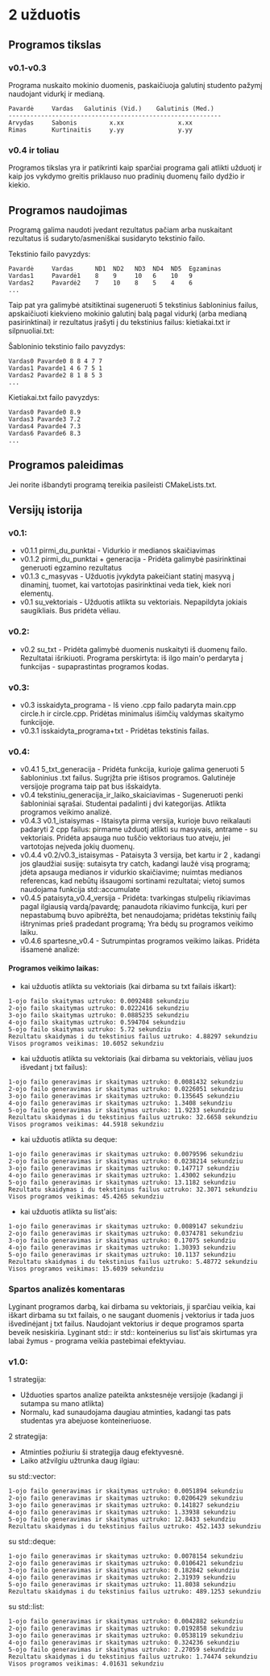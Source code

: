 # 2 užduotis

## Programos tikslas

### v0.1-v0.3

Programa nuskaito mokinio duomenis, paskaičiuoja galutinį studento pažymį naudojant vidurkį ir medianą.
```shell
Pavardė     Vardas   Galutinis (Vid.)    Galutinis (Med.)
-----------------------------------------------------------
Arvydas     Sabonis         x.xx               x.xx
Rimas       Kurtinaitis     y.yy               y.yy
```
### v0.4 ir toliau

Programos tikslas yra ir patikrinti kaip sparčiai programa gali atlikti užduotį ir kaip jos vykdymo greitis priklauso nuo pradinių duomenų failo dydžio ir kiekio.

## Programos naudojimas

Programą galima naudoti įvedant rezultatus pačiam arba nuskaitant rezultatus iš sudaryto/asmeniškai susidaryto tekstinio failo.

Tekstinio failo pavyzdys:
```shell
Pavardė     Vardas      ND1  ND2   ND3  ND4  ND5  Egzaminas
Vardas1     Pavardė1    8    9     10   6    10   9
Vardas2     Pavardė2    7    10    8    5    4    6
...
```
Taip pat yra galimybė atsitiktinai sugeneruoti 5 tekstinius šabloninius failus, apskaičiuoti kiekvieno mokinio galutinį balą pagal vidurkį (arba medianą pasirinktinai) ir rezultatus įrašyti į du tekstinius failus: kietiakai.txt ir silpnuoliai.txt:

Šabloninio tekstinio failo pavyzdys:
```shell
Vardas0 Pavarde0 8 8 4 7 7 
Vardas1 Pavarde1 4 6 7 5 1 
Vardas2 Pavarde2 8 1 8 5 3
...
```
Kietiakai.txt failo pavyzdys:
```shell
Vardas0 Pavarde0 8.9
Vardas3 Pavarde3 7.2
Vardas4 Pavarde4 7.3
Vardas6 Pavarde6 8.3
...
```
## Programos paleidimas

Jei norite išbandyti programą tereikia pasileisti CMakeLists.txt.

## Versijų istorija

### v0.1:

* v0.1.1 pirmi_du_punktai - Vidurkio ir medianos skaičiavimas
* v0.1.2 pirmi_du_punktai + generacija - Pridėta galimybė pasirinktinai generuoti egzamino rezultatus
* v0.1.3 c_masyvas - Užduotis įvykdyta pakeičiant statinį masyvą į dinaminį, tuomet, kai vartotojas pasirinktinai veda tiek, kiek nori elementų.
* v0.1 su_vektoriais - Užduotis atlikta su vektoriais. Nepapildyta jokiais saugikliais. Bus pridėta vėliau.

### v0.2:

* v0.2 su_txt - Pridėta galimybė duomenis nuskaityti iš duomenų failo. Rezultatai išrikiuoti. Programa perskirtyta: iš ilgo main'o perdaryta į funkcijas - supaprastintas programos kodas.

### v0.3:

* v0.3 isskaidyta_programa - Iš vieno .cpp failo padaryta main.cpp circle.h ir circle.cpp. Pridėtas minimalus išimčių valdymas skaitymo funkcijoje.
* v0.3.1 isskaidyta_programa+txt - Pridėtas tekstinis failas.

### v0.4:

* v0.4.1 5_txt_generacija - Pridėta funkcija, kurioje galima generuoti 5 šabloninius .txt failus. Sugrįžta prie ištisos programos. Galutinėje versijoje programa taip pat bus išskaidyta.
* v0.4 tekstiniu_generacija_ir_laiko_skaiciavimas - Sugeneruoti penki šabloniniai sąrašai. Studentai padalinti į dvi kategorijas. Atlikta programos veikimo analizė.
* v0.4.3 v0.1_istaisymas - Ištaisyta pirma versija, kurioje buvo reikalauti padaryti 2 cpp failus: pirmame užduotį atlikti su masyvais, antrame - su vektoriais. Pridėta apsauga nuo tuščio vektoriaus tuo atveju, jei vartotojas neįveda jokių duomenų.
* v0.4.4 v0.2/v0.3_istaisymas - Pataisyta 3 versija, bet kartu ir 2 , kadangi jos glaudžiai susiję: sutaisyta try catch, kadangi laužė visą programą; įdėta apsauga medianos ir vidurkio skaičiavime; nuimtas medianos referencas, kad nebūtų išsaugomi sortinami rezultatai; vietoj sumos naudojama funkcija std::accumulate
* v0.4.5 pataisyta_v0.4_versija - Pridėta: tvarkingas stulpelių rikiavimas pagal ilgiausią vardą/pavardę; panaudota rikiavimo funkcija, kuri per nepastabumą buvo apibrėžta, bet nenaudojama; pridėtas tekstinių failų ištrynimas prieš pradedant programą; Yra bėdų su programos veikimo laiku.
* v0.4.6 spartesne_v0.4 - Sutrumpintas programos veikimo laikas. Pridėta išsamenė analizė:

#### Programos veikimo laikas:

* kai užduotis atlikta su vektoriais (kai dirbama su txt failais iškart):
```shell
1-ojo failo skaitymas uztruko: 0.0092488 sekundziu
2-ojo failo skaitymas uztruko: 0.0222416 sekundziu
3-ojo failo skaitymas uztruko: 0.0885235 sekundziu
4-ojo failo skaitymas uztruko: 0.594704 sekundziu
5-ojo failo skaitymas uztruko: 5.72 sekundziu
Rezultatu skaidymas i du tekstinius failus uztruko: 4.88297 sekundziu
Visos programos veikimas: 10.6052 sekundziu
```
* kai užduotis atlikta su vektoriais (kai dirbama su vektoriais, vėliau juos išvedant į txt failus):
```shell
1-ojo failo generavimas ir skaitymas uztruko: 0.0081432 sekundziu
2-ojo failo generavimas ir skaitymas uztruko: 0.0226051 sekundziu
3-ojo failo generavimas ir skaitymas uztruko: 0.135645 sekundziu
4-ojo failo generavimas ir skaitymas uztruko: 1.3408 sekundziu
5-ojo failo generavimas ir skaitymas uztruko: 11.9233 sekundziu
Rezultatu skaidymas i du tekstinius failus uztruko: 32.6658 sekundziu
Visos programos veikimas: 44.5918 sekundziu
```
* kai užduotis atlikta su deque:
```shell
1-ojo failo generavimas ir skaitymas uztruko: 0.0079596 sekundziu
2-ojo failo generavimas ir skaitymas uztruko: 0.0238214 sekundziu
3-ojo failo generavimas ir skaitymas uztruko: 0.147717 sekundziu
4-ojo failo generavimas ir skaitymas uztruko: 1.43002 sekundziu
5-ojo failo generavimas ir skaitymas uztruko: 13.1182 sekundziu
Rezultatu skaidymas i du tekstinius failus uztruko: 32.3071 sekundziu
Visos programos veikimas: 45.4265 sekundziu
```
* kai užduotis atlikta su list'ais:
```shell
1-ojo failo generavimas ir skaitymas uztruko: 0.0089147 sekundziu
2-ojo failo generavimas ir skaitymas uztruko: 0.0374781 sekundziu
3-ojo failo generavimas ir skaitymas uztruko: 0.17075 sekundziu
4-ojo failo generavimas ir skaitymas uztruko: 1.30393 sekundziu
5-ojo failo generavimas ir skaitymas uztruko: 10.1137 sekundziu
Rezultatu skaidymas i du tekstinius failus uztruko: 5.48772 sekundziu
Visos programos veikimas: 15.6039 sekundziu
```
### Spartos analizės komentaras

Lyginant programos darbą, kai dirbama su vektoriais, ji sparčiau veikia, kai iškart dirbama su txt failais, o ne saugant duomenis į vektorius ir tada juos išvedinėjant į txt failus. Naudojant vektorius ir deque programos sparta beveik nesiskiria. Lyginant std::<vector> ir std::<deque> konteinerius su list'ais skirtumas yra labai žymus - programa veikia pastebimai efektyviau.
  
  ### v1.0:
  
1 strategija:
* Užduoties spartos analize pateikta ankstesnėje versijoje (kadangi ji sutampa su mano atlikta)
* Normalu, kad sunaudojama daugiau atminties, kadangi tas pats studentas yra abejuose konteineriuose.

2 strategija:
* Atminties požiuriu ši strategija daug efektyvesnė.
* Laiko atžvilgiu užtrunka daug ilgiau:

su std::vector:
```shell
1-ojo failo generavimas ir skaitymas uztruko: 0.0051894 sekundziu
2-ojo failo generavimas ir skaitymas uztruko: 0.0206429 sekundziu
3-ojo failo generavimas ir skaitymas uztruko: 0.141827 sekundziu
4-ojo failo generavimas ir skaitymas uztruko: 1.33938 sekundziu
5-ojo failo generavimas ir skaitymas uztruko: 12.8433 sekundziu
Rezultatu skaidymas i du tekstinius failus uztruko: 452.1433 sekundziu
```
su std::deque:
```shell
1-ojo failo generavimas ir skaitymas uztruko: 0.0078154 sekundziu
2-ojo failo generavimas ir skaitymas uztruko: 0.0106421 sekundziu
3-ojo failo generavimas ir skaitymas uztruko: 0.182842 sekundziu
4-ojo failo generavimas ir skaitymas uztruko: 2.31939 sekundziu
5-ojo failo generavimas ir skaitymas uztruko: 11.8038 sekundziu
Rezultatu skaidymas i du tekstinius failus uztruko: 489.1253 sekundziu
```
su std::list:
```shell
1-ojo failo generavimas ir skaitymas uztruko: 0.0042882 sekundziu
2-ojo failo generavimas ir skaitymas uztruko: 0.0192858 sekundziu
3-ojo failo generavimas ir skaitymas uztruko: 0.0538119 sekundziu
4-ojo failo generavimas ir skaitymas uztruko: 0.324236 sekundziu
5-ojo failo generavimas ir skaitymas uztruko: 2.27059 sekundziu
Rezultatu skaidymas i du tekstinius failus uztruko: 1.74474 sekundziu
Visos programos veikimas: 4.01631 sekundziu
```
